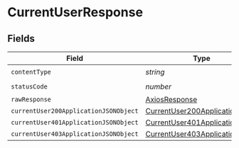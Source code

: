 # CurrentUserResponse


## Fields

| Field                                                                                     | Type                                                                                      | Required                                                                                  | Description                                                                               |
| ----------------------------------------------------------------------------------------- | ----------------------------------------------------------------------------------------- | ----------------------------------------------------------------------------------------- | ----------------------------------------------------------------------------------------- |
| `contentType`                                                                             | *string*                                                                                  | :heavy_check_mark:                                                                        | N/A                                                                                       |
| `statusCode`                                                                              | *number*                                                                                  | :heavy_check_mark:                                                                        | N/A                                                                                       |
| `rawResponse`                                                                             | [AxiosResponse](https://axios-http.com/docs/res_schema)                                   | :heavy_minus_sign:                                                                        | N/A                                                                                       |
| `currentUser200ApplicationJSONObject`                                                     | [CurrentUser200ApplicationJSON](../../models/operations/currentuser200applicationjson.md) | :heavy_minus_sign:                                                                        | OK                                                                                        |
| `currentUser401ApplicationJSONObject`                                                     | [CurrentUser401ApplicationJSON](../../models/operations/currentuser401applicationjson.md) | :heavy_minus_sign:                                                                        | Unauthenticated                                                                           |
| `currentUser403ApplicationJSONObject`                                                     | [CurrentUser403ApplicationJSON](../../models/operations/currentuser403applicationjson.md) | :heavy_minus_sign:                                                                        | Forbidden                                                                                 |